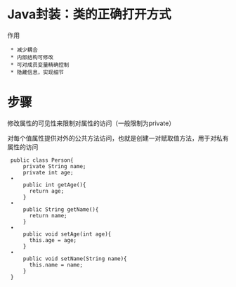 # Java封装：类的正确打开方式

作用

```
 * 减少耦合
 * 内部结构可修改
 * 可对成员变量精确控制
 * 隐藏信息，实现细节
```

# **步骤**

修改属性的可见性来限制对属性的访问（一般限制为private）

对每个值属性提供对外的公共方法访问，也就是创建一对赋取值方法，用于对私有属性的访问

```
 public class Person{
     private String name;
     private int age;
 •
     public int getAge(){
       return age;
     }
 •
     public String getName(){
       return name;
     }
 •
     public void setAge(int age){
       this.age = age;
     }
 •
     public void setName(String name){
       this.name = name;
     }
 }
```